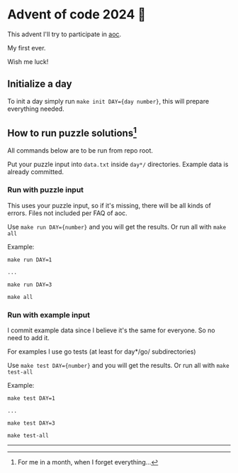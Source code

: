 # Advent of code 2024 🎄

This advent I'll try to participate in [aoc](https://adventofcode.com/2024).

My first ever.

Wish me luck!

## Initialize a day

To init a day simply run `make init DAY={day number}`,
this will prepare everything needed.

## How to run puzzle solutions[^1]

All commands below are to be run from repo root.

Put your puzzle input into `data.txt` inside `day*/` directories.
Example data is already committed.

### Run with puzzle input

This uses your puzzle input, so if it's missing, there will be all kinds of errors.
Files not included per FAQ of aoc.

Use `make run DAY={number}` and you will get the results. Or run all with `make all`

Example:

```shell
make run DAY=1

...

make run DAY=3

make all
```

### Run with example input

I commit example data since I believe it's the same for everyone.
So no need to add it.

For examples I use go tests (at least for day*/go/ subdirectories)

Use `make test DAY={number}` and you will get the results.
Or run all with `make test-all`

Example:

```shell
make test DAY=1

...

make test DAY=3

make test-all
```

---
[^1]: For me in a month, when I forget everything...
